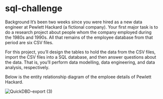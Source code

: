 # sql-challenge

Background
It’s been two weeks since you were hired as a new data engineer at Pewlett Hackard (a fictional company). Your first major task is to do a research project about people whom the company employed during the 1980s and 1990s. All that remains of the employee database from that period are six CSV files.

For this project, you’ll design the tables to hold the data from the CSV files, import the CSV files into a SQL database, and then answer questions about the data. That is, you’ll perform data modelling, data engineering, and data analysis, respectively.

Below is the entity relationship diagram of the emploee details of Pewlett Hackard.

![QuickDBD-export (3)](https://user-images.githubusercontent.com/49009377/219034636-83bba783-d594-4b3d-929b-426622d2df1b.png)
